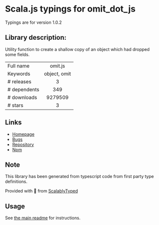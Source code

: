
# Scala.js typings for omit_dot_js

Typings are for version 1.0.2

## Library description:
Utility function to create a shallow copy of an object which had dropped some fields.

|                    |                 |
| ------------------ | :-------------: |
| Full name          | omit.js |
| Keywords           | object, omit |
| # releases         | 3 |
| # dependents       | 349 |
| # downloads        | 9279509 |
| # stars            | 3 |

## Links
- [Homepage](https://github.com/benjycui/omit.js#readme)
- [Bugs](https://github.com/benjycui/omit.js/issues)
- [Repository](https://github.com/benjycui/omit.js)
- [Npm](https://www.npmjs.com/package/omit.js)
    


## Note
This library has been generated from typescript code from first party type definitions.

Provided with :purple_heart: from [ScalablyTyped](https://github.com/oyvindberg/ScalablyTyped)

## Usage
See [the main readme](../../readme.md) for instructions.


